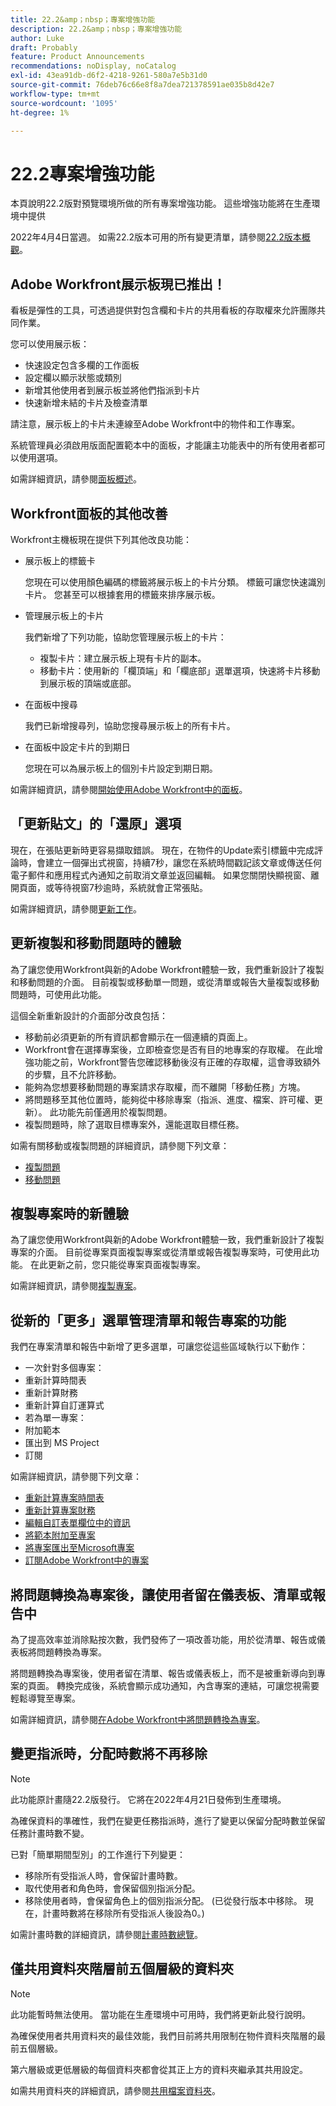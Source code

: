```yaml
---
title: 22.2&amp；nbsp；專案增強功能
description: 22.2&amp；nbsp；專案增強功能
author: Luke
draft: Probably
feature: Product Announcements
recommendations: noDisplay, noCatalog
exl-id: 43ea91db-d6f2-4218-9261-580a7e5b31d0
source-git-commit: 76deb76c66e8f8a7dea721378591ae035b8d42e7
workflow-type: tm+mt
source-wordcount: '1095'
ht-degree: 1%

---
```


# 22.2專案增強功能

本頁說明22.2版對預覽環境所做的所有專案增強功能。 這些增強功能將在生產環境中提供

<!--
<MadCap:conditionalText data-mc-conditions="QuicksilverOrClassic.Draft mode">
in January 2022
</MadCap:conditionalText>
-->

2022年4月4日當週。 如需22.2版本可用的所有變更清單，請參閱[22.2版本概觀](../../../product-announcements/product-releases/22.2-release-activity/22-2-release-overview.md)。

## Adobe Workfront展示板現已推出！

看板是彈性的工具，可透過提供對包含欄和卡片的共用看板的存取權來允許團隊共同作業。

您可以使用展示板：

* 快速設定包含多欄的工作面板
* 設定欄以顯示狀態或類別
* 新增其他使用者到展示板並將他們指派到卡片
* 快速新增未結的卡片及檢查清單

請注意，展示板上的卡片未連線至Adobe Workfront中的物件和工作專案。

系統管理員必須啟用版面配置範本中的面板，才能讓主功能表中的所有使用者都可以使用選項。

如需詳細資訊，請參閱[面板概述](../../../agile/boards-overview.md)。

## Workfront面板的其他改善

Workfront主機板現在提供下列其他改良功能：

* 展示板上的標籤卡

  您現在可以使用顏色編碼的標籤將展示板上的卡片分類。 標籤可讓您快速識別卡片。 您甚至可以根據套用的標籤來排序展示板。

* 管理展示板上的卡片

  我們新增了下列功能，協助您管理展示板上的卡片：

   * 複製卡片：建立展示板上現有卡片的副本。
   * 移動卡片：使用新的「欄頂端」和「欄底部」選單選項，快速將卡片移動到展示板的頂端或底部。

* 在面板中搜尋

  我們已新增搜尋列，協助您搜尋展示板上的所有卡片。

* 在面板中設定卡片的到期日

  您現在可以為展示板上的個別卡片設定到期日期。

如需詳細資訊，請參閱[開始使用Adobe Workfront中的面板](../../../agile/get-started-with-boards/get-started-with-boards.md)。

## 「更新貼文」的「還原」選項

現在，在張貼更新時更容易擷取錯誤。 現在，在物件的Update索引標籤中完成評論時，會建立一個彈出式視窗，持續7秒，讓您在系統時間戳記該文章或傳送任何電子郵件和應用程式內通知之前取消文章並返回編輯。 如果您關閉快顯視窗、離開頁面，或等待視窗7秒逾時，系統就會正常張貼。

如需詳細資訊，請參閱[更新工作](../../../workfront-basics/updating-work-items-and-viewing-updates/update-work.md)。

## 更新複製和移動問題時的體驗

為了讓您使用Workfront與新的Adobe Workfront體驗一致，我們重新設計了複製和移動問題的介面。 目前複製或移動單一問題，或從清單或報告大量複製或移動問題時，可使用此功能。

這個全新重新設計的介面部分改良包括：

* 移動前必須更新的所有資訊都會顯示在一個連續的頁面上。
* Workfront會在選擇專案後，立即檢查您是否有目的地專案的存取權。 在此增強功能之前，Workfront警告您確認移動後沒有正確的存取權，這會導致額外的步驟，且不允許移動。
* 能夠為您想要移動問題的專案請求存取權，而不離開「移動任務」方塊。
* 將問題移至其他位置時，能夠從中移除專案（指派、進度、檔案、許可權、更新）。 此功能先前僅適用於複製問題。
* 複製問題時，除了選取目標專案外，還能選取目標任務。

如需有關移動或複製問題的詳細資訊，請參閱下列文章：

* [複製問題](../../../manage-work/issues/manage-issues/copy-issues.md)
* [移動問題](../../../manage-work/issues/manage-issues/move-issues.md)

## 複製專案時的新體驗

為了讓您使用Workfront與新的Adobe Workfront體驗一致，我們重新設計了複製專案的介面。 目前從專案頁面複製專案或從清單或報告複製專案時，可使用此功能。 在此更新之前，您只能從專案頁面複製專案。

如需詳細資訊，請參閱[複製專案](../../../manage-work/projects/manage-projects/copy-project.md)。

## 從新的「更多」選單管理清單和報告專案的功能

我們在專案清單和報告中新增了更多選單，可讓您從這些區域執行以下動作：

* 一次針對多個專案：
* 重新計算時間表
* 重新計算財務
* 重新計算自訂運算式
* 若為單一專案：
* 附加範本
* 匯出到 MS Project
* 訂閱

如需詳細資訊，請參閱下列文章：

* [重新計算專案時間表](../../../manage-work/projects/manage-projects/recalculate-project-timeline.md)
* [重新計算專案財務](../../../manage-work/projects/project-finances/recalculate-project-finances.md)
* [編輯自訂表單欄位中的資訊](../../../workfront-basics/work-with-custom-forms/edit-custom-forms.md)
* [將範本附加至專案](../../../manage-work/projects/create-and-manage-templates/attach-template-to-project.md)
* [將專案匯出至Microsoft專案](../../../manage-work/projects/manage-projects/export-project-to-ms-project.md)
* [訂閱Adobe Workfront中的專案](../../../workfront-basics/using-notifications/subscribe-to-items-in-workfront.md)

## 將問題轉換為專案後，讓使用者留在儀表板、清單或報告中

為了提高效率並消除點按次數，我們發佈了一項改善功能，用於從清單、報告或儀表板將問題轉換為專案。

將問題轉換為專案後，使用者留在清單、報告或儀表板上，而不是被重新導向到專案的頁面。 轉換完成後，系統會顯示成功通知，內含專案的連結，可讓您視需要輕鬆導覽至專案。

如需詳細資訊，請參閱[在Adobe Workfront中將問題轉換為專案](../../../manage-work/issues/convert-issues/convert-issue-to-project.md)。

## 變更指派時，分配時數將不再移除

>[!NOTE]
>
>此功能原計畫隨22.2版發行。 它將在2022年4月21日發佈到生產環境。

為確保資料的準確性，我們在變更任務指派時，進行了變更以保留分配時數並保留任務計畫時數不變。

已對「簡單期間型別」的工作進行下列變更：

* 移除所有受指派人時，會保留計畫時數。
* 取代使用者和角色時，會保留個別指派分配。
* 移除使用者時，會保留角色上的個別指派分配。 (已從發行版本中移除。 現在，計畫時數將在移除所有受指派人後設為0。)

如需計畫時數的詳細資訊，請參閱[計畫時數總覽](../../../manage-work/tasks/task-information/planned-hours.md)。

## 僅共用資料夾階層前五個層級的資料夾

>[!NOTE]
>
>此功能暫時無法使用。 當功能在生產環境中可用時，我們將更新此發行說明。

為確保使用者共用資料夾的最佳效能，我們目前將共用限制在物件資料夾階層的最前五個層級。

第六層級或更低層級的每個資料夾都會從其正上方的資料夾繼承其共用設定。

如需共用資料夾的詳細資訊，請參閱[共用檔案資料夾](../../../workfront-basics/grant-and-request-access-to-objects/share-a-document-folder.md)。

